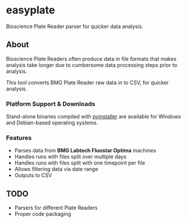 # easyplate
Bioscience Plate Reader parser for quicker data analysis.

## About
Bioscience Plate Readers often produce data in file formats that makes analysis take longer due to cumbersome data processing steps prior to analysis.

This tool converts BMG Plate Reader raw data in to CSV, for quicker analysis.

### Platform Support & Downloads
Stand-alone binaries compiled with [pyinstaller](https://github.com/pyinstaller/pyinstaller) are available for Windows and Debian-based operating systems.

### Features
- Parses data from **BMG Labtech Fluostar Optima** machines
- Handles runs with files split over multiple days
- Handles runs with files split with one timepoint per file
- Allows filtering data via date range
- Outputs to CSV

## TODO
- Parsers for different Plate Readers
- Proper code packaging
